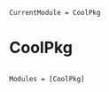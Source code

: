 ```@meta
CurrentModule = CoolPkg
```

# CoolPkg

```@index
```

```@autodocs
Modules = [CoolPkg]
```
